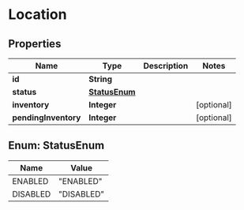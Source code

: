

# Location


## Properties

| Name | Type | Description | Notes |
|------------ | ------------- | ------------- | -------------|
|**id** | **String** |  |  |
|**status** | [**StatusEnum**](#StatusEnum) |  |  |
|**inventory** | **Integer** |  |  [optional] |
|**pendingInventory** | **Integer** |  |  [optional] |



## Enum: StatusEnum

| Name | Value |
|---- | -----|
| ENABLED | &quot;ENABLED&quot; |
| DISABLED | &quot;DISABLED&quot; |



